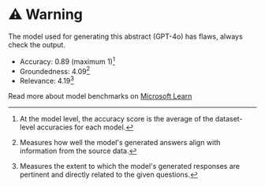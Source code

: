 # ⚠️ Warning

The model used for generating this abstract (GPT-4o) has flaws, always check the output.

- Accuracy: 0.89 (maximum 1)[^1]
- Groundedness: 4.09[^2]
- Relevance: 4.19[^3]

Read more about model benchmarks on [Microsoft Learn](https://learn.microsoft.com/en-gb/azure/ai-studio/concepts/model-benchmarks)

[^1]: At the model level, the accuracy score is the average of the dataset-level accuracies for each model.
[^2]: Measures how well the model's generated answers align with information from the source data.
[^3]: Measures the extent to which the model's generated responses are pertinent and directly related to the given questions.
